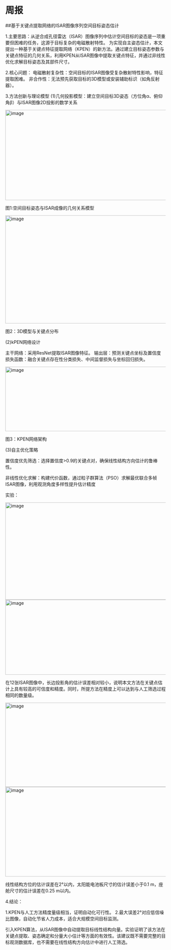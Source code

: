 # 周报  
##基于关键点提取网络的ISAR图像序列空间目标姿态估计

  1.主要思路：从逆合成孔径雷达（ISAR）图像序列中估计空间目标的姿态是一项重要但困难的任务，这源于目标复杂的电磁散射特性。
为实现自主姿态估计，本文提出一种基于关键点特征提取网络（KPEN）的新方法。通过建立目标姿态参数与关键点特征的几何关系，利用KPEN从ISAR图像中提取关键点特征，并通过非线性优化求解目标姿态及其部件尺寸。
    
  2.核心问题：
电磁散射复杂性：空间目标的ISAR图像受复杂散射特性影响，特征提取困难。
非合作性：无法预先获取目标的3D模型或安装辅助标识（如角反射器）。
    
  3.方法创新与理论模型
(1)几何投影模型：建立空间目标3D姿态（方位角α、俯仰角β）与ISAR图像2D投影的数学关系

<img width="673" height="284" alt="image" src="https://github.com/user-attachments/assets/c6ab6cb4-51d3-415a-aaf0-12e7f214203c" />

图1:空间目标姿态与ISAR成像的几何关系模型


<img width="617" height="340" alt="image" src="https://github.com/user-attachments/assets/8ff7d844-0df3-4558-bee9-ecc53cf77fc3" />

图2：3D模型与关键点分布


(2)kPEN网络设计

  主干网络：采用ResNet提取ISAR图像特征。
  输出层：预测关键点坐标及置信度
  损失函数：融合关键点存在性分类损失、中间监督损失与坐标回归损失。
  
  <img width="827" height="203" alt="image" src="https://github.com/user-attachments/assets/d5be2e4f-b5f7-4513-95ca-1c056c1849b8" />
  
图3：KPEN网络架构

(3)自主优化策略

  置信度优先筛选：选择置信度>0.9的关键点对，确保线性结构方向估计的鲁棒性。

  非线性优化求解：构建代价函数，通过粒子群算法（PSO）求解最优联合多帧ISAR图像，利用观测角度多样性提升估计精度

  实验：

  
  <img width="692" height="306" alt="image" src="https://github.com/user-attachments/assets/9abde1c3-5a53-4a52-9acc-b475c40bbd12" />
  
  <img width="693" height="236" alt="image" src="https://github.com/user-attachments/assets/b42b31c2-d0b2-49bc-a9f0-44771950bb53" />
  
  
  在12张ISAR图像中，长边投影角的估计误差相对较小，说明本文方法在关键点估计上具有较高的可信度和精度。同时，所提方法在精度上可以达到与人工筛选过程相同的数量级。
  
  <img width="693" height="265" alt="image" src="https://github.com/user-attachments/assets/b51f35a3-9d07-48bc-923e-cddb773fd970" />
  
  <img width="693" height="282" alt="image" src="https://github.com/user-attachments/assets/6660b8d2-22e7-4072-abdc-81e7f3f1296b" />

  线性结构方位的估计误差在2°以内，太阳能电池板尺寸的估计误差小于0.1 m，座舱尺寸的估计误差在0.25 m以内。

  4.结论：

1.KPEN与人工方法精度量级相当，证明自动化可行性。
2.最大误差2°对应低信噪比图像，自动化节省人力成本，适合大规模空间目标监测。

引入KPEN算法，从ISAR图像中自动提取目标线性结构向量。实验证明了该方法在关键点提取、姿态确定和分量大小估计等方面的有效性。该建议既不需要完整的目标观测数据库，也不需要在线性结构方向估计中进行人工筛选。






